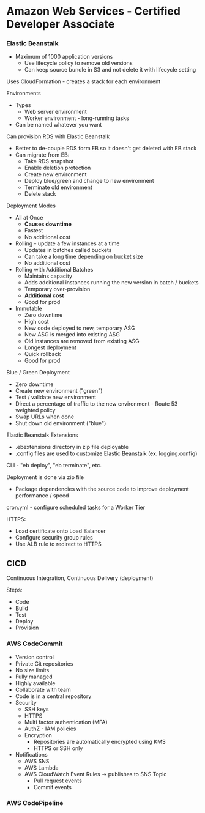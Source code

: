 

# Amazon Web Services - Certified Developer Associate

### Elastic Beanstalk

- Maximum of 1000 application versions
  - Use lifecycle policy to remove old versions
  - Can keep source bundle in S3 and not delete it with lifecycle setting

Uses CloudFormation - creates a stack for each environment

Environments
- Types
  - Web server environment
  - Worker environment - long-running tasks
- Can be named whatever you want

Can provision RDS with Elastic Beanstalk
- Better to de-couple RDS form EB so it doesn't get deleted with EB stack
- Can migrate from EB:
  - Take RDS snapshot
  - Enable deletion protection
  - Create new environment
  - Deploy blue/green and change to new environment
  - Terminate old environment
  - Delete stack
  
Deployment Modes
- All at Once
  - __Causes downtime__
  - Fastest
  - No additional cost
- Rolling - update a few instances at a time
  - Updates in batches called buckets
  - Can take a long time depending on bucket size
  - No additional cost
- Rolling with Additional Batches
  - Maintains capacity
  - Adds additional instances running the new version in batch / buckets
  - Temporary over-provision
  - __Additional cost__
  - Good for prod
- Immutable
  - Zero downtime
  - High cost
  - New code deployed to new, temporary ASG
  - New ASG is merged into existing ASG
  - Old instances are removed from existing ASG
  - Longest deployment
  - Quick rollback
  - Good for prod

Blue / Green Deployment
- Zero downtime
- Create new environment ("green")
- Test / validate new environment
- Direct a percentage of traffic to the new environment - Route 53 weighted policy
- Swap URLs when done
- Shut down old environment ("blue")

Elastic Beanstalk Extensions
- .ebextensions directory in zip file deployable
- .config files are used to customize Elastic Beanstalk (ex. logging.config)

CLI - "eb deploy", "eb terminate", etc.

Deployment is done via zip file
- Package dependencies with the source code to improve deployment performance / speed

cron.yml - configure scheduled tasks for a Worker Tier

HTTPS:
- Load certificate onto Load Balancer
- Configure security group rules
- Use ALB rule to redirect to HTTPS

## CICD
Continuous Integration, Continuous Delivery (deployment)

Steps:
- Code
- Build
- Test
- Deploy
- Provision

### AWS CodeCommit
- Version control
- Private Git repositories
- No size limits
- Fully managed
- Highly available
- Collaborate with team
- Code is in a central repository
- Security
  - SSH keys
  - HTTPS
  - Multi factor authentication (MFA)
  - AuthZ - IAM policies
  - Encryption
    - Repositories are automatically encrypted using KMS
    - HTTPS or SSH only
- Notifications
  - AWS SNS
  - AWS Lambda
  - AWS CloudWatch Event Rules -> publishes to SNS Topic
    - Pull request events
    - Commit events

### AWS CodePipeline

